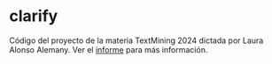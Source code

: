 # clarify

Código del proyecto de la materia TextMining 2024 dictada por Laura Alonso Alemany. Ver el [informe](https://docs.google.com/document/d/1ph4TRtNNZbYDY-Jwy-1zNMtS7xRFJncfcbajd5jX6lo/edit?tab=t.0) para más información.

